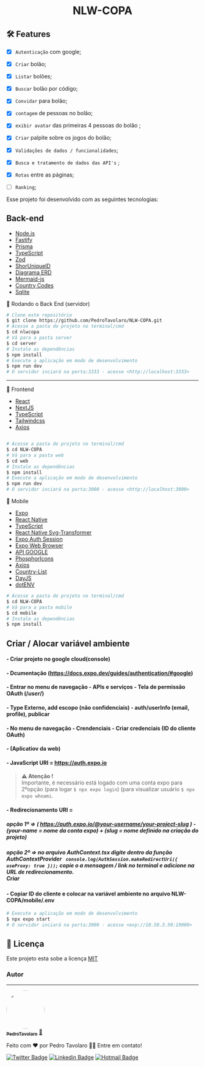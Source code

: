 
<p align="center">
  <a>
    <h1 align='center' color='green'>NLW-COPA</h1>
  </a>
</p>


## :hammer_and_wrench: Features 

-   [x] `Autenticação` com google;
-   [x] `Criar` bolão;
-   [x] `Listar` bolões;
-   [x] `Buscar` bolão por código;
-   [x] `Convidar` para bolão;
-   [x] `contagem` de pessoas no bolão;
-   [x] `exibir avatar` das primeiras 4 pessoas do bolão ;
-   [x] `Criar` palpite sobre os jogos do bolão;
-   [x] `Validações de dados / funcionalidades`;
-   [x] `Busca e tratamento de dados das API's` ;
-   [x] `Rotas` entre as páginas;
-   [ ] `Ranking`;


Esse projeto foi desenvolvido com as seguintes tecnologias:



## Back-end

- [Node.js](https://nodejs.org/en/)
- [Fastify](https://www.fastify.io/docs/latest/Guides/Getting-Started/)
- [Prisma](https://www.prisma.io/)
- [TypeScript](https://www.typescriptlang.org/)
- [Zod](https://www.npmjs.com/package/zod)
- [ShorUniqueID](https://www.npmjs.com/package/short-unique-id)
- [Diagrama ERD](https://www.npmjs.com/package/prisma-erd-generator/)
- [Mermaid-js](https://mermaid-js.github.io/mermaid/#/)
- [Country Codes](https://countrycode.org/)
- [Sqlite](https://github.com/mapbox/node-sqlite3)

🎲 Rodando o Back End (servidor)

```bash 
# Clone este repositório
$ git clone https://github.com/PedroTavolaro/NLW-COPA.git
# Acesse a pasta do projeto no terminal/cmd
$ cd nlwcopa
# Vá para a pasta server
$ cd server
# Instale as dependências
$ npm install
# Execute a aplicação em modo de desenvolvimento
$ npm run dev
# O servidor inciará na porta:3333 - acesse <http://localhost:3333> 
```
-------------------------------------------------------------------

🔭 Frontend

- [React](https://pt-br.reactjs.org/)
- [NextJS](https://nextjs.org/)
- [TypeScript](https://www.typescriptlang.org/)
- [Tailwindcss](https://tailwindcss.com/)
- [Axios](https://github.com/axios/axios)


```bash 

# Acesse a pasta do projeto no terminal/cmd
$ cd NLW-COPA
# Vá para a pasta web
$ cd web
# Instale as dependências
$ npm install
# Execute a aplicação em modo de desenvolvimento
$ npm run dev
# O servidor inciará na porta:3000 - acesse <http://localhost:3000> 
```

📱 Mobile

- [Expo](https://expo.io/)
- [React Native](https://reactnative.dev/)
- [TypeScript](https://www.typescriptlang.org/)
- [React Native Svg-Transformer](https://github.com/kristerkari/react-native-svg-transformer)
- [Expo Auth Session](https://docs.expo.dev/versions/latest/sdk/auth-session/)
- [Expo Web Browser](https://docs.expo.dev/versions/v46.0.0/sdk/webbrowser/)
- [API GOOGLE](https://console.cloud.google.com)
- [PhosphorIcons](https://phosphoricons.com/)
- [Axios](https://www.npmjs.com/package/axios)
- [Country-List](https://www.npmjs.com/package/country-list)
- [DayJS](https://www.npmjs.com/package/dayjs)
- [dotENV](https://www.npmjs.com/package/dotenv)

```bash 
# Acesse a pasta do projeto no terminal/cmd
$ cd NLW-COPA
# Vá para a pasta mobile
$ cd mobile
# Instale as dependências
$ npm install
```
## Criar / Alocar variável ambiente

#### - Criar projeto no google cloud(console)
#### - Dcumentação (https://docs.expo.dev/guides/authentication/#google)
#### - Entrar no menu de navegação - APIs e serviços - Tela de permissão OAuth  (\/*user*\/)
#### - Type Externo, add escopo (não confidenciais) - auth/userInfo (email, profile), publicar
#### - No menu de navegação - Crendenciais - Criar credenciais (ID do cliente OAuth)
#### - (Aplicatiov da web)
#### - JavaScript URI = https://auth.expo.io
> **⚠ Atenção !** <br> Importante, é necessário está logado com uma conta expo para 2ºopção (para logar ```$ npx expo login```) (para visualizar usuário ```$ npx expo whoami```.
#### - Redirecionamento URI = 

##### opção 1º => ( https://auth.expo.io/@your-username/your-project-slug ) - (your-name = nome da conta expo) + (slug = nome definido na criação do projeto) 

##### opção 2º => no arquivo AuthContext.tsx digite dentro da função AuthContextProvider ``` console.log(AuthSession.makeRedirectUri({ useProxy: true }));```  copie o a mensagem / link no terminal e adicione na URL de redirecionamento. <br /> Criar 

#### - Copiar ID do cliente e colocar na variável ambiente no arquivo NLW-COPA/mobile/.env

```bash 
# Execute a aplicação em modo de desenvolvimento
$ npx expo start
# O servidor inciará na porta:3000 - acesse <exp://10.50.3.50:19000> 
```

<h2 id="lic">
📃 Licença
</h2>

Este projeto esta sobe a licença [MIT](./LICENSE)

### Autor
---

<a href="https://pedrotavolaro.com">
 <img style="border-radius: 50%;" src="https://github.com/PedroTavolaro.png"  width="100px;" alt=""/>
 <br />
 <sub><b>PedroTavolaro</b></sub></a> <a href="https://www.pedrotavolaro.ccom" title="PedroTavolaro">🚀</a>

Feito com ❤️ por Pedro Tavolaro 👋🏽 Entre em contato!

[![Twitter Badge](https://img.shields.io/badge/-@pedrotavolaro-1ca0f1?style=flat-square&labelColor=1ca0f1&logo=twitter&logoColor=white&link=https://twitter.com/pedrotavolaro)](https://twitter.com/pedrotavolaro) [![Linkedin Badge](https://img.shields.io/badge/-PedroTavolaro-blue?style=flat-square&logo=Linkedin&logoColor=white&link=https://www.linkedin.com/in/pedrotavolaro/)](https://www.linkedin.com/in/pedrotavolaro/) 
[![Hotmail Badge](https://img.shields.io/badge/-email-0078D4?style=flat-square&logo=microsoft-outlook&logoColor=white&link=mailto:phtc-pedro@hotmail.com)](mailto:phtc-pedro@hotmail.com)
